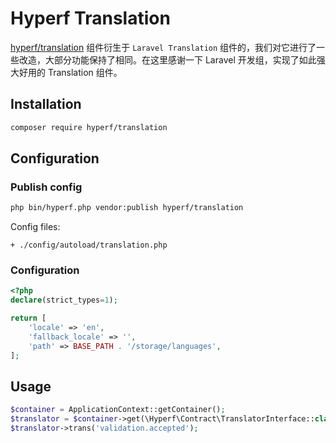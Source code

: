 # Hyperf Translation

[hyperf/translation](https://github.com/hyperf/translation) 组件衍生于 `Laravel Translation` 组件的，我们对它进行了一些改造，大部分功能保持了相同。在这里感谢一下 Laravel 开发组，实现了如此强大好用的 Translation 组件。

## Installation

```bash
composer require hyperf/translation
```

## Configuration

### Publish config

```bash
php bin/hyperf.php vendor:publish hyperf/translation
```

Config files:
```
+ ./config/autoload/translation.php
```

### Configuration

```php
<?php
declare(strict_types=1);

return [
    'locale' => 'en',   
    'fallback_locale' => '',
    'path' => BASE_PATH . '/storage/languages', 
];
```

## Usage

```php
$container = ApplicationContext::getContainer();
$translator = $container->get(\Hyperf\Contract\TranslatorInterface::class);
$translator->trans('validation.accepted');
```